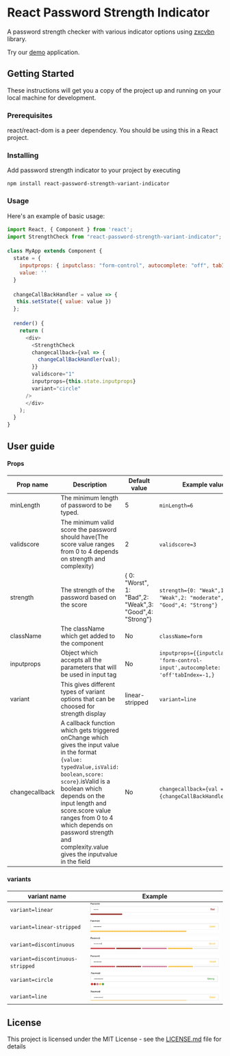 # React Password Strength Indicator

A password strength checker with various indicator options using [zxcvbn](https://www.npmjs.com/package/zxcvbn) library.

Try our [demo](https://password-strength-demo.netlify.app/) application.

## Getting Started

These instructions will get you a copy of the project up and running on your local machine for development.

### Prerequisites

react/react-dom is a peer dependency. You should be using this in a React project.

### Installing

Add password strength indicator to your project by executing

```
npm install react-password-strength-variant-indicator
```
### Usage

Here's an example of basic usage:

```js
import React, { Component } from 'react';
import StrengthCheck from "react-password-strength-variant-indicator";

class MyApp extends Component {
  state = {
    inputprops: { inputclass: "form-control", autocomplete: "off", tabIndex: 0 },
    value: ''
  }

  changeCallBackHandler = value => {
   this.setState({ value: value })
  };
  
  render() {
    return (
      <div>
        <StrengthCheck
        changecallback={val => {
          changeCallBackHandler(val);
        }}
        validscore="1"
        inputprops={this.state.inputprops}
        variant="circle"
      />
      </div>
    );
  }
}
```
## User guide

#### Props

|Prop name|Description|Default value|Example values|
|----|----|----|----|
|minLength|The minimum length of password to be typed.|5|`minLength=6`|
|validscore|The minimum valid score the password should have(The score value ranges from 0 to 4 depends on strength and complexity)|2|`validscore=3`|
|strength|The strength of the password based on the score | { 0: "Worst", 1: "Bad",2: "Weak",3: "Good",4: "Strong"}|`strength={0: "Weak",1: "Weak",2: "moderate",3: "Good",4: "Strong"}`|
|className|The className which get added to the component|No|`className=form`|
|inputprops|Object which accepts all the parameters that will be used in input tag|No|`inputprops={{inputclass: 'form-control-input',autocomplete: 'off'tabIndex=-1,}`|
|variant|This gives different types of variant options that can be choosed for strength display|linear-stripped|`variant=line`|
|changecallback|A callback function which gets triggered onChange which gives the input value in the format `{value: typedValue,isValid: boolean,score: score}`.isValid is a boolean which depends on the input length and score.score value ranges from 0 to 4 which depends on password strength and complexity.value gives the inputvalue in the field|No|`changecallback={val => {changeCallBackHandler(val);}}`|

#### variants

|variant name|Example|
|----|----|
|`variant=linear`|<img alt="linear" src="https://github.com/kesav-m/react-password-strength-variant-indicator/blob/master/linear.png?raw=true">|
|`variant=linear-stripped`|<img alt="linear-stripped" src="https://github.com/kesav-m/react-password-strength-variant-indicator/blob/master/linear-stripped.png?raw=true">|
|`variant=discontinuous`|<img alt="discontinuous" src="https://github.com/kesav-m/react-password-strength-variant-indicator/blob/master/discontinuous.png?raw=true">|
|`variant=discontinuous-stripped`|<img alt="discontinuous-stripped" src="https://github.com/kesav-m/react-password-strength-variant-indicator/blob/master/discontinuous-stripped.png?raw=true">|
|`variant=circle`|<img alt="circle" src="https://github.com/kesav-m/react-password-strength-variant-indicator/blob/master/circle.png?raw=true">|
|`variant=line`|<img alt="line" src="https://github.com/kesav-m/react-password-strength-variant-indicator/blob/master/line.png?raw=true">|



## License

This project is licensed under the MIT License - see the [LICENSE.md](https://github.com/kesav-m/react-password-strength-variant-indicator/blob/master/LICENSE) file for details
